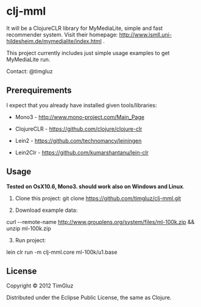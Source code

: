# clj-mml

It will be a ClojureCLR library for MyMediaLite, simple and fast recommender system. 
Visit their homepage: http://www.ismll.uni-hildesheim.de/mymedialite/index.html .


This project currently includes just  simple usage examples to get MyMediaLite run.


Contact: @timgluz


## Prerequirements

I expect that you  already have installed given tools/libraries:

  * Mono3 - http://www.mono-project.com/Main_Page

  * ClojureCLR - https://github.com/clojure/clojure-clr

  * Lein2 - https://github.com/technomancy/leiningen

  * Lein2Clr - https://github.com/kumarshantanu/lein-clr



## Usage

**Tested on OsX10.6, Mono3. should work also on Windows and Linux**. 

1. Clone this project:
  git clone https://github.com/timgluz/clj-mml.git

2. Download example data: 
  
  curl --remote-name http://www.grouplens.org/system/files/ml-100k.zip && unzip ml-100k.zip

3. Run project:

  lein clr run -m clj-mml.core ml-100k/u1.base



## License

Copyright © 2012 TimGluz

Distributed under the Eclipse Public License, the same as Clojure.